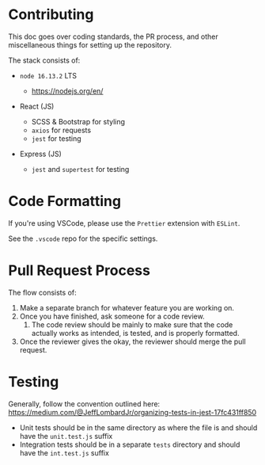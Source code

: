 # Contributing

This doc goes over coding standards, the PR process, and other miscellaneous things for setting up the repository.

The stack consists of:

- `node 16.13.2` LTS

  - https://nodejs.org/en/

- React (JS)

  - SCSS & Bootstrap for styling
  - `axios` for requests
  - `jest` for testing

- Express (JS)
  - `jest` and `supertest` for testing

# Code Formatting

If you're using VSCode, please use the `Prettier` extension with `ESLint`.

See the `.vscode` repo for the specific settings.

# Pull Request Process

The flow consists of:

1. Make a separate branch for whatever feature you are working on.
2. Once you have finished, ask someone for a code review.
   1. The code review should be mainly to make sure that the code actually works as intended, is tested, and is properly formatted.
3. Once the reviewer gives the okay, the reviewer should merge the pull request.

# Testing

Generally, follow the convention outlined here: https://medium.com/@JeffLombardJr/organizing-tests-in-jest-17fc431ff850

- Unit tests should be in the same directory as where the file is and should have the `unit.test.js` suffix
- Integration tests should be in a separate `tests` directory and should have the `int.test.js` suffix
